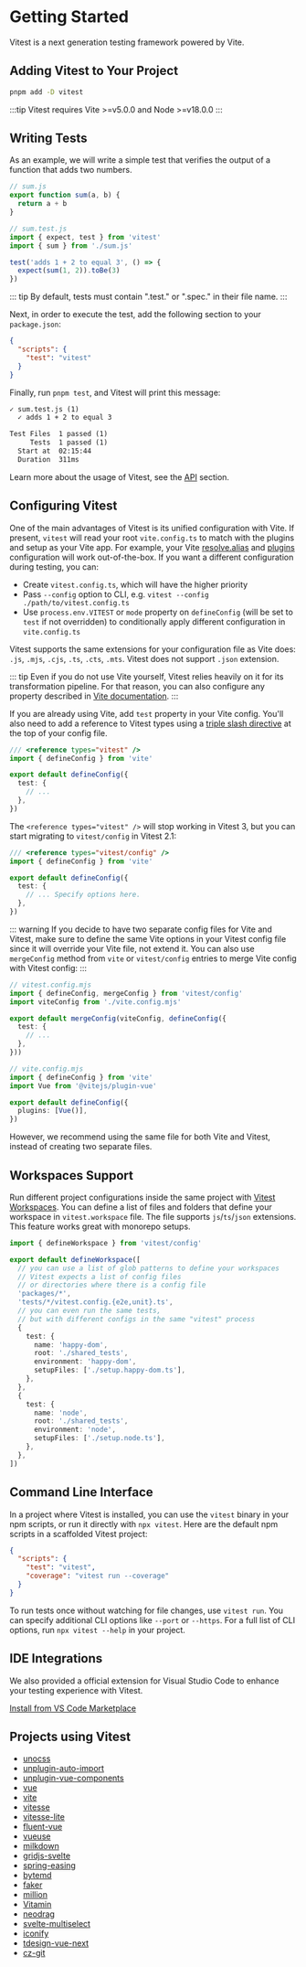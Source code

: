 # Getting Started

Vitest is a next generation testing framework powered by Vite.

## Adding Vitest to Your Project

```bash
pnpm add -D vitest
```

:::tip
Vitest requires Vite >=v5.0.0 and Node >=v18.0.0
:::

## Writing Tests

As an example, we will write a simple test that verifies the output of a function that adds two numbers.

``` js
// sum.js
export function sum(a, b) {
  return a + b
}
```

``` js
// sum.test.js
import { expect, test } from 'vitest'
import { sum } from './sum.js'

test('adds 1 + 2 to equal 3', () => {
  expect(sum(1, 2)).toBe(3)
})
```

::: tip
By default, tests must contain ".test." or ".spec." in their file name.
:::

Next, in order to execute the test, add the following section to your `package.json`:

```json
{
  "scripts": {
    "test": "vitest"
  }
}
```

Finally, run `pnpm test`, and Vitest will print this message:

```txt
✓ sum.test.js (1)
  ✓ adds 1 + 2 to equal 3

Test Files  1 passed (1)
     Tests  1 passed (1)
  Start at  02:15:44
  Duration  311ms
```

Learn more about the usage of Vitest, see the [API](https://vitest.dev/api/) section.

## Configuring Vitest

One of the main advantages of Vitest is its unified configuration with Vite. If present, `vitest` will read your root `vite.config.ts` to match with the plugins and setup as your Vite app. For example, your Vite [resolve.alias](https://vitejs.dev/config/shared-options.html#resolve-alias) and [plugins](https://vitejs.dev/guide/using-plugins.html) configuration will work out-of-the-box. If you want a different configuration during testing, you can:

- Create `vitest.config.ts`, which will have the higher priority
- Pass `--config` option to CLI, e.g. `vitest --config ./path/to/vitest.config.ts`
- Use `process.env.VITEST` or `mode` property on `defineConfig` (will be set to `test` if not overridden) to conditionally apply different configuration in `vite.config.ts`

Vitest supports the same extensions for your configuration file as Vite does: `.js`, `.mjs`, `.cjs`, `.ts`, `.cts`, `.mts`. Vitest does not support `.json` extension.

::: tip
Even if you do not use Vite yourself, Vitest relies heavily on it for its transformation pipeline. For that reason, you can also configure any property described in [Vite documentation](https://vitejs.dev/config/).
:::

If you are already using Vite, add `test` property in your Vite config. You'll also need to add a reference to Vitest types using a [triple slash directive](https://www.typescriptlang.org/docs/handbook/triple-slash-directives.html#-reference-types-) at the top of your config file.

```ts
/// <reference types="vitest" />
import { defineConfig } from 'vite'

export default defineConfig({
  test: {
    // ...
  },
})
```

The `<reference types="vitest" />` will stop working in Vitest 3, but you can start migrating to `vitest/config` in Vitest 2.1:

```ts
/// <reference types="vitest/config" />
import { defineConfig } from 'vite'

export default defineConfig({
  test: {
    // ... Specify options here.
  },
})
```

::: warning
If you decide to have two separate config files for Vite and Vitest, make sure to define the same Vite options in your Vitest config file since it will override your Vite file, not extend it. You can also use `mergeConfig` method from `vite` or `vitest/config` entries to merge Vite config with Vitest config:
:::

```ts
// vitest.config.mjs
import { defineConfig, mergeConfig } from 'vitest/config'
import viteConfig from './vite.config.mjs'

export default mergeConfig(viteConfig, defineConfig({
  test: {
    // ...
  },
}))
```

```ts
// vite.config.mjs
import { defineConfig } from 'vite'
import Vue from '@vitejs/plugin-vue'

export default defineConfig({
  plugins: [Vue()],
})
```

However, we recommend using the same file for both Vite and Vitest, instead of creating two separate files.

## Workspaces Support

Run different project configurations inside the same project with [Vitest Workspaces](/guide/workspace). You can define a list of files and folders that define your workspace in `vitest.workspace` file. The file supports `js`/`ts`/`json` extensions. This feature works great with monorepo setups.

```ts
import { defineWorkspace } from 'vitest/config'

export default defineWorkspace([
  // you can use a list of glob patterns to define your workspaces
  // Vitest expects a list of config files
  // or directories where there is a config file
  'packages/*',
  'tests/*/vitest.config.{e2e,unit}.ts',
  // you can even run the same tests,
  // but with different configs in the same "vitest" process
  {
    test: {
      name: 'happy-dom',
      root: './shared_tests',
      environment: 'happy-dom',
      setupFiles: ['./setup.happy-dom.ts'],
    },
  },
  {
    test: {
      name: 'node',
      root: './shared_tests',
      environment: 'node',
      setupFiles: ['./setup.node.ts'],
    },
  },
])
```

## Command Line Interface

In a project where Vitest is installed, you can use the `vitest` binary in your npm scripts, or run it directly with `npx vitest`. Here are the default npm scripts in a scaffolded Vitest project:

```json
{
  "scripts": {
    "test": "vitest",
    "coverage": "vitest run --coverage"
  }
}
```

To run tests once without watching for file changes, use `vitest run`.
You can specify additional CLI options like `--port` or `--https`. For a full list of CLI options, run `npx vitest --help` in your project.

## IDE Integrations

We also provided a official extension for Visual Studio Code to enhance your testing experience with Vitest.

[Install from VS Code Marketplace](https://marketplace.visualstudio.com/items?itemName=vitest.explorer)

## Projects using Vitest

- [unocss](https://github.com/unocss/unocss)
- [unplugin-auto-import](https://github.com/antfu/unplugin-auto-import)
- [unplugin-vue-components](https://github.com/antfu/unplugin-vue-components)
- [vue](https://github.com/vuejs/core)
- [vite](https://github.com/vitejs/vite)
- [vitesse](https://github.com/antfu/vitesse)
- [vitesse-lite](https://github.com/antfu/vitesse-lite)
- [fluent-vue](https://github.com/demivan/fluent-vue)
- [vueuse](https://github.com/vueuse/vueuse)
- [milkdown](https://github.com/Saul-Mirone/milkdown)
- [gridjs-svelte](https://github.com/iamyuu/gridjs-svelte)
- [spring-easing](https://github.com/okikio/spring-easing)
- [bytemd](https://github.com/bytedance/bytemd)
- [faker](https://github.com/faker-js/faker)
- [million](https://github.com/aidenybai/million)
- [Vitamin](https://github.com/wtchnm/Vitamin)
- [neodrag](https://github.com/PuruVJ/neodrag)
- [svelte-multiselect](https://github.com/janosh/svelte-multiselect)
- [iconify](https://github.com/iconify/iconify)
- [tdesign-vue-next](https://github.com/Tencent/tdesign-vue-next)
- [cz-git](https://github.com/Zhengqbbb/cz-git)
